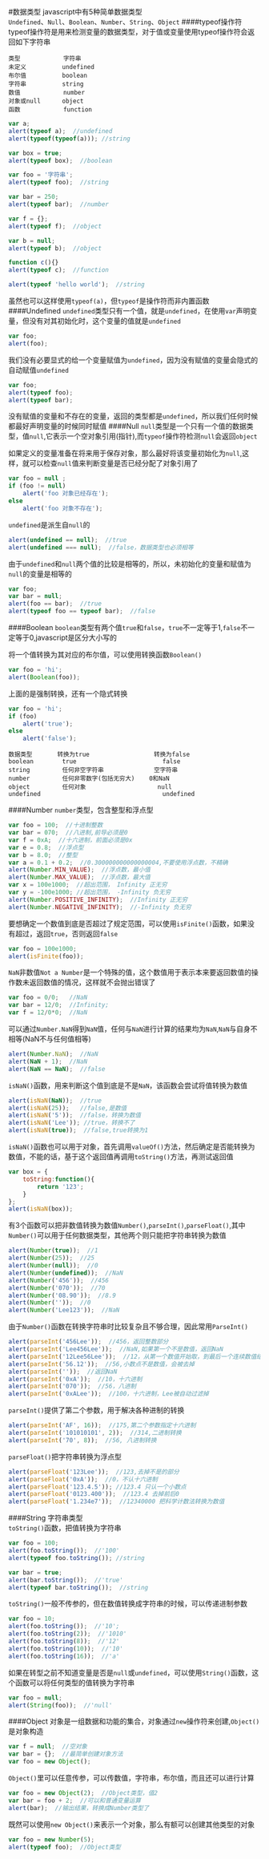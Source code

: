 #数据类型
javascript中有5种简单数据类型          
`Undefined`、`Null`、`Boolean`、`Number`、`String`、`Object`
####typeof操作符
typeof操作符是用来检测变量的数据类型，对于值或变量使用typeof操作符会返回如下字符串
```text
类型            字符串
未定义          undefined
布尔值          boolean
字符串          string
数值            number
对象或null      object
函数            function
```
```js
var a;
alert(typeof a);  //undefined
alert(typeof(typeof(a))); //string

var box = true;
alert(typeof box);  //boolean

var foo = '字符串';
alert(typeof foo);  //string

var bar = 250;
alert(typeof bar);  //number

var f = {};
alert(typeof f);  //object

var b = null;
alert(typeof b);  //object

function c(){}
alert(typeof c);  //function

alert(typeof 'hello world');  //string
```
虽然也可以这样使用`typeof(a)`，但`typeof`是操作符而非内置函数    
####Undefined
`undefined`类型只有一个值，就是`undefined`，在使用`var`声明变量，但没有对其初始化时，这个变量的值就是`undefined`
```js
var foo;
alert(foo);
```
我们没有必要显式的给一个变量赋值为`undefined`，因为没有赋值的变量会隐式的自动赋值`undefined`
```js
var foo;
alert(typeof foo);
alert(typeof bar);
```
没有赋值的变量和不存在的变量，返回的类型都是`undefined`，所以我们任何时候都最好声明变量的时候同时赋值
####Null
`null`类型是一个只有一个值的数据类型，值`null`,它表示一个空对象引用(指针),而`typeof`操作符检测`null`会返回`object`

如果定义的变量准备在将来用于保存对象，那么最好将该变量初始化为`null`,这样，就可以检查`null`值来判断变量是否已经分配了对象引用了
```js
var foo = null ;
if (foo != null)
	alert('foo 对象已经存在');
else
	alert('foo 对象不存在');
```
`undefined`是派生自`null`的
```js
alert(undefined == null);  //true
alert(undefined === null);  //false，数据类型也必须相等
```
由于`undefined`和`null`两个值的比较是相等的，所以，未初始化的变量和赋值为`null`的变量是相等的
```js
var foo;
var bar = null;
alert(foo == bar);  //true
alert(typeof foo == typeof bar);  //false
```
####Boolean
`boolean`类型有两个值`true`和`false`，`true`不一定等于1,`false`不一定等于0,javascript是区分大小写的

将一个值转换为其对应的布尔值，可以使用转换函数`Boolean()`
```js
var foo = 'hi';
alert(Boolean(foo));
```
上面的是强制转换，还有一个隐式转换
```js
var foo = 'hi';
if (foo)
	alert('true');
else
	alert('false');
```
```text
数据类型       转换为true                  转换为false
boolean        true                        false      
string         任何非空字符串              空字符串
number         任何非零数字(包括无穷大)    0和NaN
object         任何对象                    null
undefined                                  undefined
```
####Number
`number`类型，包含整型和浮点型
```js
var foo = 100;  //十进制整数
var bar = 070;  //八进制,前导必须是0
var f = 0xA;  //十六进制，前面必须是0x
var e = 0.8;  //浮点型
var b = 8.0;  //整型
var a = 0.1 + 0.2;  //0.300000000000000004,不要使用浮点数，不精确
alert(Number.MIN_VALUE);  //浮点数，最小值
alert(Number.MAX_VALUE);  //浮点数，最大值
var x = 100e1000;  //超出范围， Infinity 正无穷
var y = -100e1000; //超出范围， -Infinity 负无穷
alert(Number.POSITIVE_INFINITY);  //Infinity 正无穷
alert(Number.NEGATIVE_INFINITY);  //-Infinity 负无穷
```
要想确定一个数值到底是否超过了规定范围，可以使用`isFinite()`函数，如果没有超过，返回`true`，否则返回`false`
```js
var foo = 100e1000;
alert(isFinite(foo));
```
`NaN`非数值`Not a Number`是一个特殊的值，这个数值用于表示本来要返回数值的操作数未返回数值的情况，这样就不会抛出错误了
```js
var foo = 0/0;   //NaN
var bar = 12/0;  //Infinity;
var f = 12/0*0;  //NaN
```
可以通过`Number.NaN`得到`NaN`值，任何与`NaN`进行计算的结果均为`NaN`,`NaN`与自身不相等(NaN不与任何值相等)
```js
alert(Number.NaN);  //NaN
alert(NaN + 1);  //NaN
alert(NaN == NaN);  //false
```
`isNaN()`函数，用来判断这个值到底是不是`NaN`，该函数会尝试将值转换为数值
```js
alert(isNaN(NaN));  //true
alert(isNaN(25));   //false,是数值
alert(isNaN('5'));  //false，转换为数值
alert(isNaN('Lee')); //true，转换不了
alert(isNaN(true));  //false,true转换为1
```
`isNaN()`函数也可以用于对象，首先调用`valueOf()`方法，然后确定是否能转换为数值，不能的话，基于这个返回值再调用`toString()`方法，再测试返回值
```js
var box = {
	toString:function(){
		return '123';
	}
};
alert(isNaN(box));
```
有3个函数可以把非数值转换为数值`Number()`,`parseInt()`,`parseFloat()`,其中`Number()`可以用于任何数据类型，其他两个则只能把字符串转换为数值
```js
alert(Number(true));  //1
alert(Number(25));  //25
alert(Number(null));  //0
alert(Number(undefined));  //NaN
alert(Number('456'));  //456
alert(Number('070'));  //70
alert(Number('08.90'));  //8.9
alert(Number(''));  //0
alert(Number('Lee123'));  //NaN
```
由于`Number()`函数在转换字符串时比较复杂且不够合理，因此常用`ParseInt()`
```js
alert(parseInt('456Lee'));  //456，返回整数部分
alert(parseInt('Lee456Lee'));  //NaN,如果第一个不是数值，返回NaN
alert(parseInt('12Lee56Lee'));  //12，从第一个数值开始取，到最后一个连续数值结束
alert(parseInt('56.12'));  //56,小数点不是数值，会被去掉
alert(parseInt(''));  //返回NaN
alert(parseInt('0xA'));  //10，十六进制
alert(parseInt('070'));  //56，八进制
alert(parseInt('0xALee'));  //100，十六进制，Lee被自动过滤掉
```
`parseInt()`提供了第二个参数，用于解决各种进制的转换
```js
alert(parseInt('AF', 16));  //175,第二个参数指定十六进制
alert(parseInt('101010101', 2));  //314,二进制转换
alert(parseInt('70', 8));  //56, 八进制转换
```
`parseFloat()`把字符串转换为浮点型
```js
alert(parseFloat('123Lee'));  //123,去掉不是的部分
alert(parseFloat('0xA'));  //0，不认十六进制
alert(parseFloat('123.4.5')); //123.4 只认一个小数点
alert(parseFloat('0123.400'));  //123.4 去掉前后0
alert(parseFloat('1.234e7'));  //12340000 把科学计数法转换为数值
```
####String
字符串类型            
`toString()`函数，把值转换为字符串
```js
var foo = 100;
alert(foo.toString());  //'100'
alert(typeof foo.toString()); //string

var bar = true;
alert(bar.toString());  //'true'
alert(typeof bar.toString());  //string
```
`toString()`一般不传参的，但在数值转换成字符串的时候，可以传递进制参数
```js
var foo = 10;
alert(foo.toString());  //'10';
alert(foo.toString(2));  //'1010'
alert(foo.toString(8));  //'12'
alert(foo.toString(10));  //'10'
alert(foo.toString(16));  //'a'
```
如果在转型之前不知道变量是否是`null`或`undefined`，可以使用`String()`函数，这个函数可以将任何类型的值转换为字符串
```js
var foo = null;
alert(String(foo));  //'null'
```
####Object
对象是一组数据和功能的集合，对象通过`new`操作符来创建,`Object()`是对象构造
```js
var f = null;  //空对象
var bar = {};  //最简单创建对象方法
var foo = new Object();
```
`Object()`里可以任意传参，可以传数值，字符串，布尔值，而且还可以进行计算
```js
var foo = new Object(2);  //Object类型，值2
var bar = foo + 2;  //可以和普通变量运算
alert(bar);  //输出结果，转换成Number类型了
```
既然可以使用`new Object()`来表示一个对象，那么有额可以创建其他类型的对象
```js
var foo = new Number(5); 
alert(typeof foo);  //Object类型
```
